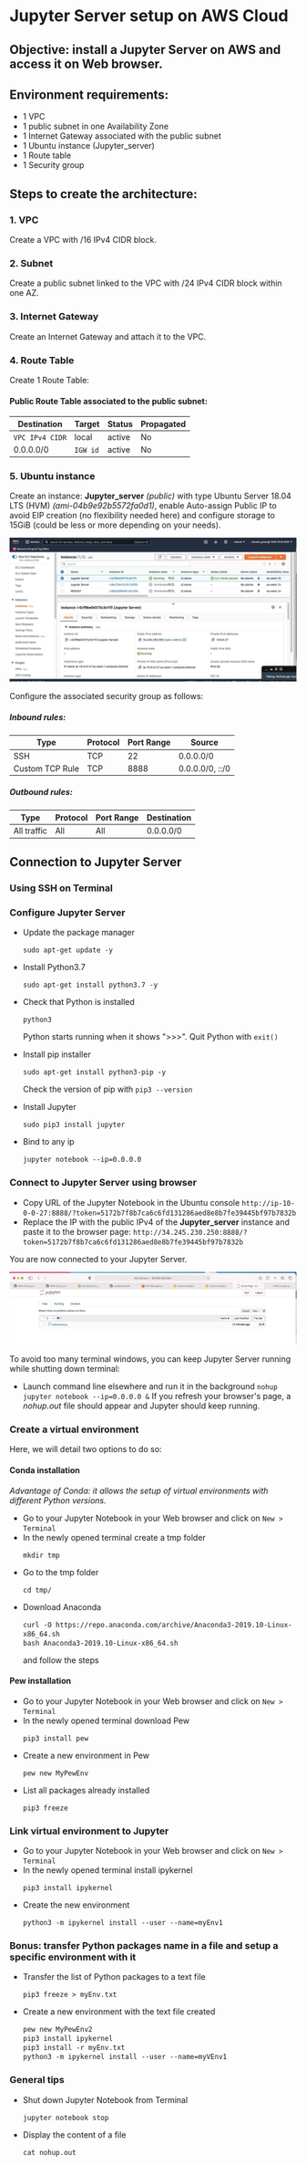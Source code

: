 # Jupyter Server setup on AWS Cloud

## Objective: install a Jupyter Server on AWS and access it on Web browser.

## Environment requirements:
- 1 VPC
- 1 public subnet in one Availability Zone
- 1 Internet Gateway associated with the public subnet
- 1 Ubuntu instance (Jupyter_server)
- 1 Route table
- 1 Security group

## Steps to create the architecture:
### 1. VPC
Create a VPC with <IP>/16 IPv4 CIDR block.

### 2. Subnet
Create a public subnet linked to the VPC with <IP>/24 IPv4 CIDR block within one AZ.

### 3. Internet Gateway
Create an Internet Gateway and attach it to the VPC.

### 4. Route Table
Create 1 Route Table:
#### Public Route Table associated to the public subnet:

| Destination        | Target                 | Status   | Propagated  |      
| ------------------ | ---------------------- | -------- | ----------- |
| `VPC IPv4 CIDR`    | local                  | active   | No          |
| 0.0.0.0/0          | `IGW id`               | active   | No          |

### 5. Ubuntu instance
Create an instance: **Jupyter_server** *(public)* with type Ubuntu Server 18.04 LTS (HVM) *(ami-04b9e92b5572fa0d1)*, enable Auto-assign Public IP to avoid EIP creation (no flexibility needed here) and configure storage to 15GiB (could be less or more depending on your needs).

![Jupyter_Server_instance](https://github.com/codeddamian/AWS-Projects/blob/main/AWS_Jupyter/2.jpeg)

Configure the associated security group as follows:
##### Inbound rules:
| Type            | Protocol   | Port Range  | Source             |
| --------------- | ---------- | ----------- | ------------------ |
| SSH             | TCP        | 22          | 0.0.0.0/0          |
| Custom TCP Rule | TCP        | 8888        | 0.0.0.0/0, ::/0    |

##### Outbound rules:
| Type            | Protocol   | Port Range  | Destination        |
| --------------- | ---------- | ----------- | ------------------ |
| All traffic     | All        | All         | 0.0.0.0/0          |

## Connection to Jupyter Server
### Using SSH on Terminal 

### Configure Jupyter Server
- Update the package manager
  ```
  sudo apt-get update -y
  ```
- Install Python3.7
  ```
  sudo apt-get install python3.7 -y
  ```
- Check that Python is installed
  ```
  python3
  ```
  Python starts running when it shows ">>>".
  Quit Python with `exit()`


- Install pip installer
  ```
  sudo apt-get install python3-pip -y
  ```
  Check the version of pip with `pip3 --version`

- Install Jupyter
  ```
  sudo pip3 install jupyter
  ```
- Bind to any ip
  ```
  jupyter notebook --ip=0.0.0.0
  ```

### Connect to Jupyter Server using browser
- Copy URL of the Jupyter Notebook in the Ubuntu console
`http://ip-10-0-0-27:8888/?token=5172b7f8b7ca6c6fd131286aed8e8b7fe39445bf97b7832b`
- Replace the IP with the public IPv4 of the **Jupyter_server** instance and paste it to the browser page:
`http://34.245.230.250:8888/?token=5172b7f8b7ca6c6fd131286aed8e8b7fe39445bf97b7832b`

You are now connected to your Jupyter Server.

![Jupyter_Server](https://github.com/codeddamian/AWS-Projects/blob/main/AWS_Jupyter/1.jpeg)

To avoid too many terminal windows, you can keep Jupyter Server running while shutting down terminal:
- Launch command line elsewhere and run it in the background `nohup jupyter notebook --ip=0.0.0.0 &`
If you refresh your browser's page, a *nohup.out* file should appear and Jupyter should keep running.

### Create a virtual environment
Here, we will detail two options to do so:
#### Conda installation
*Advantage of Conda: it allows the setup of virtual environments with different Python versions.*
- Go to your Jupyter Notebook in your Web browser and click on `New > Terminal`
- In the newly opened terminal create a tmp folder
  ```
  mkdir tmp
  ```
- Go to the tmp folder
  ```
  cd tmp/
  ```
- Download Anaconda
  ```
  curl -O https://repo.anaconda.com/archive/Anaconda3-2019.10-Linux-x86_64.sh
  bash Anaconda3-2019.10-Linux-x86_64.sh
  ```
  and follow the steps

#### Pew installation
- Go to your Jupyter Notebook in your Web browser and click on `New > Terminal`
- In the newly opened terminal download Pew
  ```
  pip3 install pew
  ```
- Create a new environment in Pew
  ```
  pew new MyPewEnv
  ```
- List all packages already installed
  ```
  pip3 freeze
  ```

### Link virtual environment to Jupyter
- Go to your Jupyter Notebook in your Web browser and click on `New > Terminal`
- In the newly opened terminal install ipykernel
  ```
  pip3 install ipykernel
  ```
- Create the new environment
  ```
  python3 -m ipykernel install --user --name=myEnv1
  ```


### Bonus: transfer Python packages name in a file and setup a specific environment with it
- Transfer the list of Python packages to a text file
  ```
  pip3 freeze > myEnv.txt
  ```
- Create a new environment with the text file created
  ```
  pew new MyPewEnv2
  pip3 install ipykernel
  pip3 install -r myEnv.txt
  python3 -m ipykernel install --user --name=myVEnv1
  ```

### General tips
- Shut down Jupyter Notebook from Terminal
  ```
  jupyter notebook stop
  ```
- Display the content of a file
  ```
  cat nohup.out
  ```
